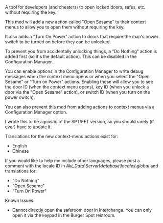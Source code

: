 A tool for developers (and cheaters) to open locked doors, safes, etc. without requiring the key.

This mod will add a new action called "Open Sesame" to their context menus to allow you to open them without requiring the key.

It also adds a "Turn On Power" action to doors that require the map's power switch to be turned on before they can be unlocked.

To prevent you from accidentally unlocking things, a "Do Nothing" action is added first (so it's the default action). This can be disabled in the Configuration Manager.

You can enable options in the Configuration Manager to write debug messages when the context menu opens or when you select the "Open Sesame" or "Turn on Power" actions. Enabling these will allow you to see the door ID (when the context menu opens), key ID (when you unlock a door via the "Open Sesame" action), or switch ID (when you turn on the power switch).

You can also prevent this mod from adding actions to context menus via a Configuration Manager option.

I wrote this to be agnostic of the SPT/EFT version, so you should rarely (if ever) have to update it.

Translations for the new context-menu actions exist for:
* English
* Chinese

If you would like to help me include other languages, please post a comment with the locale ID in *Aki_Data\Server\database\locales\global* and translations for:
* "Do Nothing"
* "Open Sesame"
* "Turn On Power"

Known Issues:
* Cannot directly open the saferoom door in Interchange. You can only open it via the keypad in the Burger Spot restroom. 